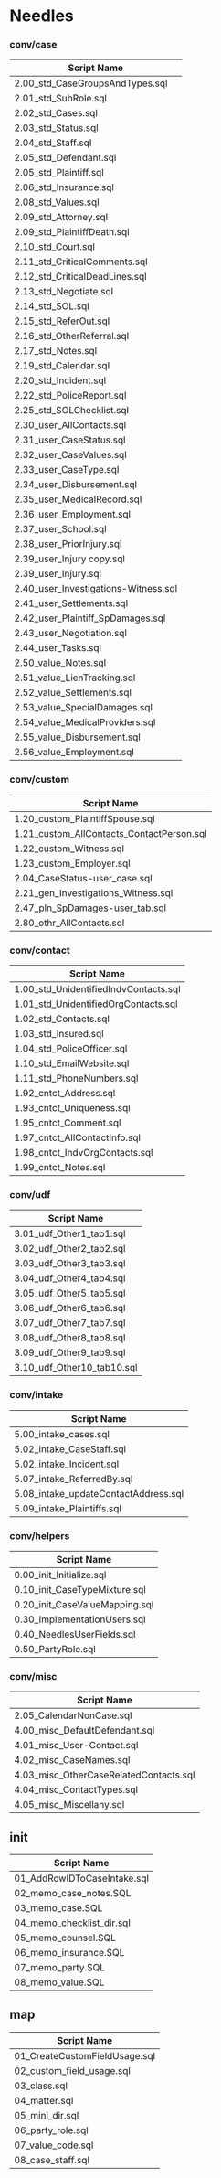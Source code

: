 # Needles

### conv/case

| Script Name |
|-------------|
| 2.00_std_CaseGroupsAndTypes.sql |
| 2.01_std_SubRole.sql |
| 2.02_std_Cases.sql |
| 2.03_std_Status.sql |
| 2.04_std_Staff.sql |
| 2.05_std_Defendant.sql |
| 2.05_std_Plaintiff.sql |
| 2.06_std_Insurance.sql |
| 2.08_std_Values.sql |
| 2.09_std_Attorney.sql |
| 2.09_std_PlaintiffDeath.sql |
| 2.10_std_Court.sql |
| 2.11_std_CriticalComments.sql |
| 2.12_std_CriticalDeadLines.sql |
| 2.13_std_Negotiate.sql |
| 2.14_std_SOL.sql |
| 2.15_std_ReferOut.sql |
| 2.16_std_OtherReferral.sql |
| 2.17_std_Notes.sql |
| 2.19_std_Calendar.sql |
| 2.20_std_Incident.sql |
| 2.22_std_PoliceReport.sql |
| 2.25_std_SOLChecklist.sql |
| 2.30_user_AllContacts.sql |
| 2.31_user_CaseStatus.sql |
| 2.32_user_CaseValues.sql |
| 2.33_user_CaseType.sql |
| 2.34_user_Disbursement.sql |
| 2.35_user_MedicalRecord.sql |
| 2.36_user_Employment.sql |
| 2.37_user_School.sql |
| 2.38_user_PriorInjury.sql |
| 2.39_user_Injury copy.sql |
| 2.39_user_Injury.sql |
| 2.40_user_Investigations-Witness.sql |
| 2.41_user_Settlements.sql |
| 2.42_user_Plaintiff_SpDamages.sql |
| 2.43_user_Negotiation.sql |
| 2.44_user_Tasks.sql |
| 2.50_value_Notes.sql |
| 2.51_value_LienTracking.sql |
| 2.52_value_Settlements.sql |
| 2.53_value_SpecialDamages.sql |
| 2.54_value_MedicalProviders.sql |
| 2.55_value_Disbursement.sql |
| 2.56_value_Employment.sql |

### conv/custom

| Script Name |
|-------------|
| 1.20_custom_PlaintiffSpouse.sql |
| 1.21_custom_AllContacts_ContactPerson.sql |
| 1.22_custom_Witness.sql |
| 1.23_custom_Employer.sql |
| 2.04_CaseStatus-user_case.sql |
| 2.21_gen_Investigations_Witness.sql |
| 2.47_pln_SpDamages-user_tab.sql |
| 2.80_othr_AllContacts.sql |

### conv/contact

| Script Name |
|-------------|
| 1.00_std_UnidentifiedIndvContacts.sql |
| 1.01_std_UnidentifiedOrgContacts.sql |
| 1.02_std_Contacts.sql |
| 1.03_std_Insured.sql |
| 1.04_std_PoliceOfficer.sql |
| 1.10_std_EmailWebsite.sql |
| 1.11_std_PhoneNumbers.sql |
| 1.92_cntct_Address.sql |
| 1.93_cntct_Uniqueness.sql |
| 1.95_cntct_Comment.sql |
| 1.97_cntct_AllContactInfo.sql |
| 1.98_cntct_IndvOrgContacts.sql |
| 1.99_cntct_Notes.sql |

### conv/udf

| Script Name |
|-------------|
| 3.01_udf_Other1_tab1.sql |
| 3.02_udf_Other2_tab2.sql |
| 3.03_udf_Other3_tab3.sql |
| 3.04_udf_Other4_tab4.sql |
| 3.05_udf_Other5_tab5.sql |
| 3.06_udf_Other6_tab6.sql |
| 3.07_udf_Other7_tab7.sql |
| 3.08_udf_Other8_tab8.sql |
| 3.09_udf_Other9_tab9.sql |
| 3.10_udf_Other10_tab10.sql |

### conv/intake

| Script Name |
|-------------|
| 5.00_intake_cases.sql |
| 5.02_intake_CaseStaff.sql |
| 5.02_intake_Incident.sql |
| 5.07_intake_ReferredBy.sql |
| 5.08_intake_updateContactAddress.sql |
| 5.09_intake_Plaintiffs.sql |

### conv/helpers

| Script Name |
|-------------|
| 0.00_init_Initialize.sql |
| 0.10_init_CaseTypeMixture.sql |
| 0.20_init_CaseValueMapping.sql |
| 0.30_ImplementationUsers.sql |
| 0.40_NeedlesUserFields.sql |
| 0.50_PartyRole.sql |

### conv/misc

| Script Name |
|-------------|
| 2.05_CalendarNonCase.sql |
| 4.00_misc_DefaultDefendant.sql |
| 4.01_misc_User-Contact.sql |
| 4.02_misc_CaseNames.sql |
| 4.03_misc_OtherCaseRelatedContacts.sql |
| 4.04_misc_ContactTypes.sql |
| 4.05_misc_Miscellany.sql |

## init

| Script Name |
|-------------|
| 01_AddRowIDToCaseIntake.sql |
| 02_memo_case_notes.SQL |
| 03_memo_case.SQL |
| 04_memo_checklist_dir.sql |
| 05_memo_counsel.SQL |
| 06_memo_insurance.SQL |
| 07_memo_party.SQL |
| 08_memo_value.SQL |

## map

| Script Name |
|-------------|
| 01_CreateCustomFieldUsage.sql |
| 02_custom_field_usage.sql |
| 03_class.sql |
| 04_matter.sql |
| 05_mini_dir.sql |
| 06_party_role.sql |
| 07_value_code.sql |
| 08_case_staff.sql |

